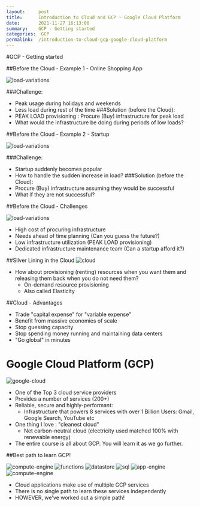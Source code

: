 ```yaml
---
layout:     post
title:      Introduction to Cloud and GCP - Google Cloud Platform
date:       2021-11-27 16:13:00
summary:    GCP - Getting started
categories:  GCP 
permalink:  /introduction-to-cloud-gcp-google-cloud-platform
---
```



#GCP - Getting started

##Before the Cloud - Example 1 - Online Shopping App

![load-variations](https://user-images.githubusercontent.com/57451228/143689889-ed5769cc-fdd4-4a79-b762-e8e3e3f878fc.png)

###Challenge:
- Peak usage during holidays and weekends
- Less load during rest of the time
###Solution (before the Cloud):
- PEAK LOAD provisioning : Procure (Buy) infrastructure for peak load
- What would the infrastructure be doing during periods of low loads?

##Before the Cloud - Example 2 - Startup

![load-variations](https://user-images.githubusercontent.com/57451228/143689889-ed5769cc-fdd4-4a79-b762-e8e3e3f878fc.png)

###Challenge:
- Startup suddenly becomes popular
- How to handle the sudden increase in load?
###Solution (before the Cloud):
- Procure (Buy) infrastructure assuming they would be successful
- What if they are not successful?

##Before the Cloud - Challenges

![load-variations](https://user-images.githubusercontent.com/57451228/143689889-ed5769cc-fdd4-4a79-b762-e8e3e3f878fc.png)

- High cost of procuring infrastructure
- Needs ahead of time planning (Can you guess the future?)
- Low infrastructure utilization (PEAK LOAD provisioning)
- Dedicated infrastructure maintenance team (Can a startup afford it?)

##Silver Lining in the Cloud
![cloud](https://user-images.githubusercontent.com/57451228/143690074-133b251b-6f09-4bca-b3dd-fd567c4bd44d.png)

- How about provisioning (renting) resources when you want them and releasing them back when you do not need them?
     - On-demand resource provisioning
     - Also called Elasticity

##Cloud - Advantages

- Trade "capital expense" for "variable expense"
- Benefit from massive economies of scale
- Stop guessing capacity
- Stop spending money running and maintaining data centers
- "Go global" in minutes

# Google Cloud Platform (GCP)

![google-cloud](https://user-images.githubusercontent.com/57451228/143690115-9a0396de-15a7-40ee-8482-d9227c0a0034.png)



- One of the Top 3 cloud service providers
- Provides a number of services (200+)
- Reliable, secure and highly-performant:
  - Infrastructure that powers 8 services with over 1 Billion Users: Gmail, Google Search, YouTube etc
- One thing I love : "cleanest cloud"
  - Net carbon-neutral cloud (electricity used matched 100% with renewable energy)
- The entire course is all about GCP. You will learn it as we go further.

##Best path to learn GCP!

![compute-engine](https://user-images.githubusercontent.com/57451228/143690282-464c7e80-4a8a-40b0-ba23-28925b2f4304.png) ![functions](https://user-images.githubusercontent.com/57451228/143690300-89fae136-cc18-43d1-ae5c-cee65eadcd06.png) ![datastore](https://user-images.githubusercontent.com/57451228/143690309-3a03941d-84de-4ea9-a4ad-178a93c7397f.png) ![sql](https://user-images.githubusercontent.com/57451228/143690224-acd4bde0-135b-49fd-a196-393adf64bdba.png) ![app-engine](https://user-images.githubusercontent.com/57451228/143690233-947c469e-8ce5-493e-895a-6f63ee407a4f.png) ![compute-engine](https://user-images.githubusercontent.com/57451228/143690250-ddaaf19e-7392-4c2c-a0c0-2995f6018607.png)

- Cloud applications make use of multiple GCP services
- There is no single path to learn these services independently
- HOWEVER, we've worked out a simple path!




